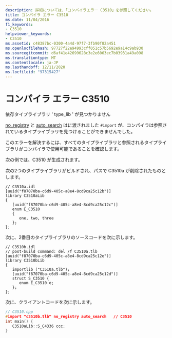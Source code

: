 ```yaml
---
description: 詳細については、「コンパイラエラー C3510」を参照してください。
title: コンパイラ エラー C3510
ms.date: 11/04/2016
f1_keywords:
- C3510
helpviewer_keywords:
- C3510
ms.assetid: c48387bc-0300-4a4d-97f7-3fb90f82a451
ms.openlocfilehash: 97727f22e94993cff051c57b5692e9a14c9ab930
ms.sourcegitcommit: d6af41e42699628c3e2e6063ec7b03931a49a098
ms.translationtype: MT
ms.contentlocale: ja-JP
ms.lasthandoff: 12/11/2020
ms.locfileid: "97315427"
---
```

# <a name="compiler-error-c3510"></a>コンパイラ エラー C3510

依存タイプライブラリ ' type_lib ' が見つかりません

[no_registry](../../preprocessor/no-registry.md) と [auto_search](../../preprocessor/auto-search.md) はに渡されました `#import` が、コンパイラは参照されているタイプライブラリを見つけることができませんでした。

このエラーを解決するには、すべてのタイプライブラリと参照されるタイプライブラリがコンパイラで使用可能であることを確認します。

次の例では、C3510 が生成されます。

次の2つのタイプライブラリがビルドされ、パスで C3510a が削除されたものとします。

```
// C3510a.idl
[uuid("f87070ba-c6d9-405c-a8e4-8cd9ca25c12b")]
library C3510aLib
{
   [uuid("f87070ba-c6d9-405c-a8e4-8cd9ca25c12c")]
   enum E_C3510
   {
      one, two, three
   };
};
```

次に、2番目のタイプライブラリのソースコードを次に示します。

```
// C3510b.idl
// post-build command: del /f C3510a.tlb
[uuid("f87070ba-c6d9-405c-a8e4-8cd9ca25c12e")]
library C3510bLib
{
   importlib ("C3510a.tlb");
   [uuid("f87070ba-c6d9-405c-a8e4-8cd9ca25c12d")]
   struct S_C3510 {
      enum E_C3510 e;
   };
};
```

次に、クライアントコードを次に示します。

```cpp
// C3510.cpp
#import "c3510b.tlb" no_registry auto_search   // C3510
int main() {
   C3510aLib::S_C4336 ccc;
}
```
